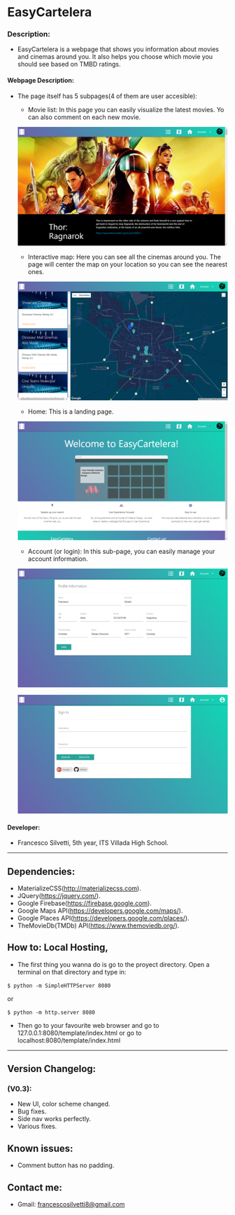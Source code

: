 # EasyCartelera

### Description:

- EasyCartelera is a webpage that shows you information about movies and cinemas around you. It also helps you choose which movie you should see based on TMBD ratings.

#### Webpage Description:

- The page itself has 5 subpages(4 of them are user accesible):

  - Movie list: In this page you can easily visualize the latest movies. Yo can also comment on each new movie.

  ![Screenshot](media/screenshots/movie_list.png)

  - Interactive map: Here you can see all the cinemas around you. The page will center the map on your location so you can see the nearest ones.

  ![Screenshot](media/screenshots/index.png)

  - Home: This is a landing page.

  ![Screenshot](media/screenshots/home.png)

  - Account (or login): In this sub-page, you can easily manage your account information.

  ![Screenshot](media/screenshots/account.png)

  ![Screenshot](media/screenshots/login.png)

#### Developer:

- Francesco Silvetti, 5th year, ITS Villada High School.

***

## Dependencies:

- MaterializeCSS(http://materializecss.com).
- JQuery(https://jquery.com/).
- Google Firebase(https://firebase.google.com).
- Google Maps API(https://developers.google.com/maps/).
- Google Places API(https://developers.google.com/places/).
- TheMovieDb(TMDb) API(https://www.themoviedb.org/).

## How to: Local Hosting,

- The first thing you wanna do is go to the proyect directory. Open a terminal on that directory and type in:

```
$ python -m SimpleHTTPServer 8080
```

or

```
$ python -m http.server 8080
```

- Then go to your favourite web browser and go to 127.0.0.1:8080/template/index.html or go to localhost:8080/template/index.html

***

## Version Changelog:

### (V0.3):

- New UI, color scheme changed.
- Bug fixes.
- Side nav works perfectly.
- Various fixes.

## Known issues:

- Comment button has no padding.

## Contact me:

- Gmail: francescosilvetti8@gmail.com

